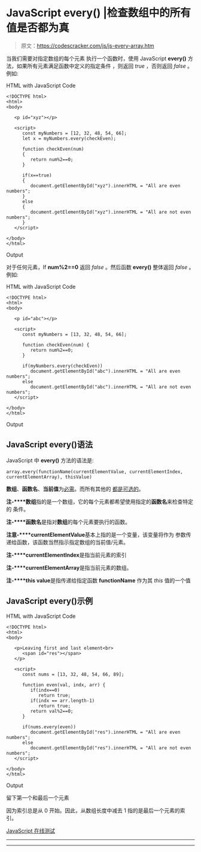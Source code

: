 # JavaScript every() |检查数组中的所有值是否都为真

> 原文：<https://codescracker.com/js/js-every-array.htm>

当我们需要对指定数组的每个元素 执行一个函数时，使用 JavaScript **every()** 方法，如果所有元素满足函数中定义的指定条件 ，则返回 *true* ，否则返回 *false* 。例如:

HTML with JavaScript Code

```
<!DOCTYPE html>
<html>
<body>

   <p id="xyz"></p>

   <script>
      const myNumbers = [12, 32, 48, 54, 66];
      let x = myNumbers.every(checkEven);

      function checkEven(num)
      {
         return num%2==0;
      }

      if(x==true)
      {
         document.getElementById("xyz").innerHTML = "All are even numbers";
      }
      else
      {
         document.getElementById("xyz").innerHTML = "All are not even numbers";
      }
   </script>

</body>
</html>
```

Output

对于任何元素，If **num%2==0** 返回 *false* 。然后函数 **every()** 整体返回 *false* 。例如:

HTML with JavaScript Code

```
<!DOCTYPE html>
<html>
<body>

   <p id="abc"></p>

   <script>
      const myNumbers = [13, 32, 48, 54, 66];

      function checkEven(num) {
         return num%2==0;
      }

      if(myNumbers.every(checkEven))
         document.getElementById("abc").innerHTML = "All are even numbers";
      else
         document.getElementById("abc").innerHTML = "All are not even numbers";
   </script>

</body>
</html>
```

Output

## JavaScript every()语法

JavaScript 中 **every()** 方法的语法是:

```
array.every(functionName(currentElementValue, currentElementIndex, currentElementArray), thisValue)
```

**数组**、**函数名**、**当前值**为<u>必需</u>。而所有其他的 <u>都是可选的</u>。

**注-****数组**指的是一个数组，它的每个元素都希望使用指定的**函数名**来检查特定的 条件。

**注-****函数名**是指对**数组**的每个元素要执行的函数。

**注意-****currentElementValue**基本上指的是一个变量，该变量将作为 参数传递给函数，该函数当然指示指定数组的当前值/元素。

**注-****currentElementIndex**是指当前元素的索引

**注-****currentElementArray**是指当前元素的数组。

**注-****this value**是指传递给指定函数 **functionName** 作为其 *this* 值的一个值

## JavaScript every()示例

HTML with JavaScript Code

```
<!DOCTYPE html>
<html>
<body>

   <p>Leaving first and last element<br>
      <span id="res"></span>
   </p>

   <script>
      const nums = [13, 32, 48, 54, 66, 89];

      function even(val, indx, arr) {
         if(indx==0)
            return true;
         if(indx == arr.length-1)
            return true;
         return val%2==0;
      }

      if(nums.every(even))
         document.getElementById("res").innerHTML = "All are even numbers";
      else
         document.getElementById("res").innerHTML = "All are not even numbers";
   </script>

</body>
</html>
```

Output

留下第一个和最后一个元素

因为索引总是从 0 开始。因此，从数组长度中减去 1 指的是最后一个元素的索引。

[JavaScript 在线测试](/exam/showtest.php?subid=6)

* * *

* * *